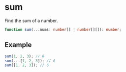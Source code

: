 # sum

Find the sum of a number.

```typescript
function sum(...nums: number[] | number[][]): number;
```

## Example

```typescript
sum(1, 2, 3); // 6
sum(...[1, 2, 3]); // 6
sum([1, 2, 3]); // 6
```
